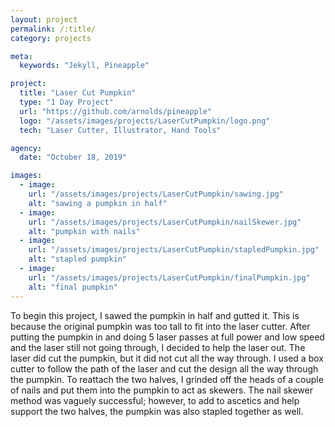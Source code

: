 ```yaml
---
layout: project
permalink: /:title/
category: projects

meta:
  keywords: "Jekyll, Pineapple"

project:
  title: "Laser Cut Pumpkin"
  type: "1 Day Project"
  url: "https://github.com/arnolds/pineapple"
  logo: "/assets/images/projects/LaserCutPumpkin/logo.png"
  tech: "Laser Cutter, Illustrator, Hand Tools"

agency:
  date: "October 18, 2019"

images:
  - image:
    url: "/assets/images/projects/LaserCutPumpkin/sawing.jpg"
    alt: "sawing a pumpkin in half"
  - image:
    url: "/assets/images/projects/LaserCutPumpkin/nailSkewer.jpg"
    alt: "pumpkin with nails"
  - image:
    url: "/assets/images/projects/LaserCutPumpkin/stapledPumpkin.jpg"
    alt: "stapled pumpkin"
  - image:
    url: "/assets/images/projects/LaserCutPumpkin/finalPumpkin.jpg"
    alt: "final pumpkin"
---
```

<p>To begin this project, I sawed the pumpkin in half and gutted it. This is because the original pumpkin was too tall to fit into the laser cutter. After putting the pumpkin in and doing 5 laser passes at full power and low speed and the laser still not going through, I decided to help the laser out. The laser did cut the pumpkin, but it did not cut all the way through. I used a box cutter to follow the path of the laser and cut the design all the way through the pumpkin. To reattach the two halves, I grinded off the heads of a couple of nails and put them into the pumpkin to act as skewers. The nail skewer method was vaguely successful; however, to add to ascetics and help support the two halves, the pumpkin was also stapled together as well.</p>
